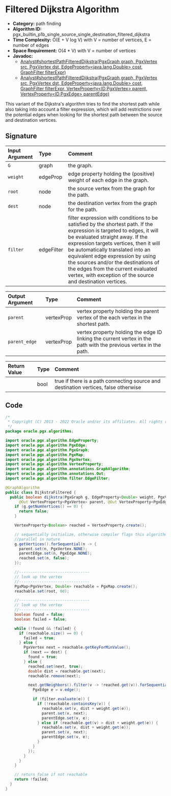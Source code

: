 # Filtered Dijkstra Algorithm

- **Category:** path finding
- **Algorithm ID:** pgx_builtin_p1b_single_source_single_destination_filtered_dijkstra
- **Time Complexity:** O(E + V log V) with V = number of vertices, E = number of edges
- **Space Requirement:** O(4 * V) with V = number of vertices
- **Javadoc:** 
  - [Analyst#shortestPathFilteredDijkstra(PgxGraph graph, PgxVertex<ID> src, PgxVertex<ID> dst, EdgeProperty<java.lang.Double> cost, GraphFilter filterExpr)](https://docs.oracle.com/en/database/oracle/property-graph/22.4/spgjv/oracle/pgx/api/Analyst.html#shortestPathFilteredDijkstra-oracle.pgx.api.PgxGraph-oracle.pgx.api.PgxVertex-oracle.pgx.api.PgxVertex-oracle.pgx.api.EdgeProperty-oracle.pgx.api.filter.GraphFilter-)
  - [Analyst#shortestPathFilteredDijkstra(PgxGraph graph, PgxVertex<ID> src, PgxVertex<ID> dst, EdgeProperty<java.lang.Double> cost, GraphFilter filterExpr, VertexProperty<ID,PgxVertex<ID>> parent, VertexProperty<ID,PgxEdge> parentEdge)](https://docs.oracle.com/en/database/oracle/property-graph/22.4/spgjv/oracle/pgx/api/Analyst.html#shortestPathFilteredDijkstra-oracle.pgx.api.PgxGraph-oracle.pgx.api.PgxVertex-oracle.pgx.api.PgxVertex-oracle.pgx.api.EdgeProperty-oracle.pgx.api.filter.GraphFilter-oracle.pgx.api.VertexProperty-oracle.pgx.api.VertexProperty-)

This variant of the Dijkstra's algorithm tries to find the shortest path while also taking into account a filter expression, which will add restrictions over the potential edges when looking for the shortest path between the source and destination vertices.


## Signature

| Input Argument | Type | Comment |
| :--- | :--- | :--- |
| `G` | graph | the graph. |
| `weight` | edgeProp<double> | edge property holding the (positive) weight of each edge in the graph. |
| `root` | node | the source vertex from the graph for the path. |
| `dest` | node | the destination vertex from the graph for the path. |
| `filter` | edgeFilter | filter expression with conditions to be satisfied by the shortest path. If the expression is targeted to edges, it will be evaluated straight away. If the expression targets vertices, then it will be automatically translated into an equivalent edge expression by using the sources and/or the destinations of the edges from the current evaluated vertex, with exception of the source and destination vertices. |

| Output Argument | Type | Comment |
| :--- | :--- | :--- |
| `parent` | vertexProp<node> | vertex property holding the parent vertex of the each vertex in the shortest path. |
| `parent_edge` | vertexProp<edge> | vertex property holding the edge ID linking the current vertex in the path with the previous vertex in the path. |

| Return Value | Type | Comment |
| :--- | :--- | :--- |
| | bool | true if there is a path connecting source and destination vertices, false otherwise |

## Code

```java
/*
 * Copyright (C) 2013 - 2022 Oracle and/or its affiliates. All rights reserved.
 */
package oracle.pgx.algorithms;

import oracle.pgx.algorithm.EdgeProperty;
import oracle.pgx.algorithm.PgxEdge;
import oracle.pgx.algorithm.PgxGraph;
import oracle.pgx.algorithm.PgxMap;
import oracle.pgx.algorithm.PgxVertex;
import oracle.pgx.algorithm.VertexProperty;
import oracle.pgx.algorithm.annotations.GraphAlgorithm;
import oracle.pgx.algorithm.annotations.Out;
import oracle.pgx.algorithm.filter.EdgeFilter;

@GraphAlgorithm
public class DijkstraFiltered {
  public boolean dijkstra(PgxGraph g, EdgeProperty<Double> weight, PgxVertex root, PgxVertex dest, EdgeFilter filter,
      @Out VertexProperty<PgxVertex> parent, @Out VertexProperty<PgxEdge> parentEdge) {
    if (g.getNumVertices() == 0) {
      return false;
    }

    VertexProperty<Boolean> reached = VertexProperty.create();

    // sequentially initialize, otherwise compiler flags this algorithm as
    //parallel in nature
    g.getVertices().forSequential(n -> {
      parent.set(n, PgxVertex.NONE);
      parentEdge.set(n, PgxEdge.NONE);
      reached.set(n, false);
    });

    //-------------------------------
    // look up the vertex
    //-------------------------------
    PgxMap<PgxVertex, Double> reachable = PgxMap.create();
    reachable.set(root, 0d);

    //-------------------------------
    // look up the vertex
    //-------------------------------
    boolean found = false;
    boolean failed = false;

    while (!found && !failed) {
      if (reachable.size() == 0) {
        failed = true;
      } else {
        PgxVertex next = reachable.getKeyForMinValue();
        if (next == dest) {
          found = true;
        } else {
          reached.set(next, true);
          double dist = reachable.get(next);
          reachable.remove(next);

          next.getNeighbors().filter(v -> !reached.get(v)).forSequential(v -> {
            PgxEdge e = v.edge();

            if (filter.evaluate(e)) {
              if (!reachable.containsKey(v)) {
                reachable.set(v, dist + weight.get(e));
                parent.set(v, next);
                parentEdge.set(v, e);
              } else if (reachable.get(v) > dist + weight.get(e)) {
                reachable.set(v, dist + weight.get(e));
                parent.set(v, next);
                parentEdge.set(v, e);
              }
            }
          });
        }
      }
    }

    // return false if not reachable
    return !failed;
  }
}
```
